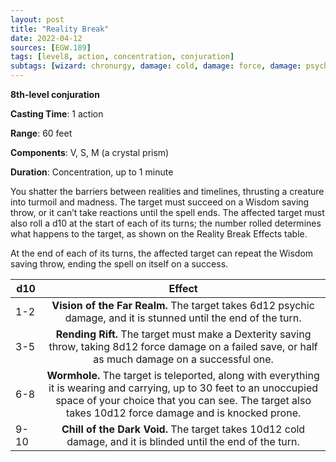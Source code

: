 ```yaml
---
layout: post
title: "Reality Break"
date: 2022-04-12
sources: [EGW.189]
tags: [level8, action, concentration, conjuration]
subtags: [wizard: chronurgy, damage: cold, damage: force, damage: psychic]
---
```


**8th-level conjuration**

**Casting Time**: 1 action

**Range**: 60 feet

**Components**: V, S, M (a crystal prism)

**Duration**: Concentration, up to 1 minute

You shatter the barriers between realities and timelines, thrusting a creature into turmoil and madness. The target must succeed on a Wisdom saving throw, or it can’t take reactions until the spell ends. The affected target must also roll a d10 at the start of each of its turns; the number rolled determines what happens to the target, as shown on the Reality Break Effects table.

At the end of each of its turns, the affected target can repeat the Wisdom saving throw, ending the spell on itself on a success.

|d10  |Effect     |
|-----|:---------:|
|1-2  |**Vision of the Far Realm.** The target takes 6d12 psychic damage, and it is stunned until the end of the turn.|
|3-5  |**Rending Rift.** The target must make a Dexterity saving throw, taking 8d12 force damage on a failed save, or half as much damage on a successful one.|
|6-8  |**Wormhole.** The target is teleported, along with everything it is wearing and carrying, up to 30 feet to an unoccupied space of your choice that you can see. The target also takes 10d12 force damage and is knocked prone.|
|9-10 |**Chill of the Dark Void.** The target takes 10d12 cold damage, and it is blinded until the end of the turn.|
